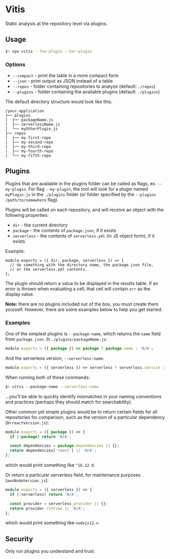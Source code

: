 # Vitis

Static analysis at the repository level via plugins.

## Usage

```sh
$> npx vitis --foo-plugin --bar-plugin
```

### Options

* `--compact` - print the table in a more compact form
* `--json` - print output as JSON instead of a table
* `--repos` - folder containing repositories to analyze (default: `./repos`)
* `--plugins` - folder containing the available plugins (default: `./plugins`)

The default directory structure would look like this:
```
/your-application
├── plugins
|  ├── packageName.js
|  ├── serverlessName.js
|  └── myOtherPlugin.js
├── repos
|  ├── my-first-repo
|  ├── my-second-repo
|  ├── my-third-repo
|  ├── my-fourth-repo
|  └── my-fifth-repo
```

## Plugins

Plugins that are available in the plugins folder can be called as flags, ex. `--my-plugin`. For flag `--my-plugin`, the tool will look for a plugin named `myPlugin.js` in the `./plugins` folder (or folder specified by the `--plugins /path/to/somewhere` flag).

Plugins will be called on each repository, and will receive an object with the following properties:
* `dir` - the current directory
* `package` - the contents of `package.json`, if it exists
* `serverless` - the contents of `serverless.yml` (in JS object form), if it exists

Example:
```
module.exports = ({ dir, package, serverless }) => {
  // do something with the directory name, the package.json file,
  // or the serverless.yml contents.
};
```

The plugin should return a value to be displayed in the results table. If an error is thrown when evaluating a cell, that cell will contain `err` as the display value.

**Note:** there are no plugins included out of the box, you must create them yourself. However, there are some examples below to help you get started.

### Examples

One of the simplest plugins is `--package-name`, which returns the `name` field from `package.json`. In `./plugins/packageName.js`:

```js
module.exports = ({ package }) => package ? package.name : 'N/A';
```

And the serverless version, `--serverless-name`:

```js
module.exports = ({ serverless }) => serverless ? serverless.service : 'N/A';
```

When running both of these commands:
```sh
$> vitis --package-name --serverless-name
```

...you'll be able to quickly identify mismatches in your naming conventions and practices (perhaps they should match for searchability).

Other common yet simple plugins would be to return certain fields for all repositories for comparison, such as the version of a particular dependency (in `reactVersion.js`):

```js
module.exports = ({ package }) => {
  if (!package) return 'N/A';

  const dependencies = package.dependencies || {};
  return dependencies['react'] || 'N/A';
};
```
which would print something like `^16.12.0`.

Or return a particular serverless field, for maintenance purposes (`awsNodeVersion.js`):

```js
module.exports = ({ serverless }) => {
  if (!serverless) return 'N/A';

  const provider = serverless.provider || {};
  return provider.runtime || 'N/A';
};
```
which would print something like `nodejs12.x`.

## Security

Only run plugins you understand and trust.
